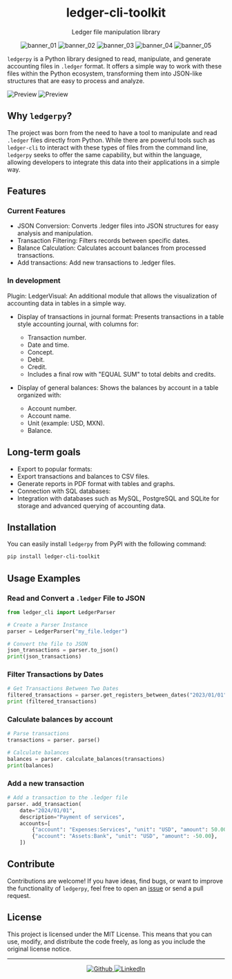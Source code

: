 <h1 align="center" >ledger-cli-toolkit</h1>

<p align="center">Ledger file manipulation library</p>

<p align="center">
 <img alt="banner_01" src="https://img.shields.io/github/last-commit/EddyBel/Ledgerpy?color=%23AED6F1&style=for-the-badge" />
 <img alt="banner_02" src="https://img.shields.io/github/license/EddyBel/Ledgerpy?color=%23EAECEE&style=for-the-badge" />
 <img alt="banner_03" src="https://img.shields.io/github/languages/top/EddyBel/Ledgerpy?color=%23F9E79F&style=for-the-badge" />
 <img alt="banner_04" src="https://img.shields.io/github/languages/count/EddyBel/Ledgerpy?color=%23ABEBC6&style=for-the-badge" />
 <img alt="banner_05" src="https://img.shields.io/github/languages/code-size/EddyBel/Ledgerpy?color=%23F1948A&style=for-the-badge" />
</p>


`ledgerpy` is a Python library designed to read, manipulate, and generate accounting files in `.ledger` format. It offers a simple way to work with these files within the Python ecosystem, transforming them into JSON-like structures that are easy to process and analyze.

![Preview](./doc/preview/768_1x_shots_so.png)
![Preview](./doc/preview/413_1x_shots_so.png)

## Why `ledgerpy`?

The project was born from the need to have a tool to manipulate and read `.ledger` files directly from Python. While there are powerful tools such as `ledger-cli` to interact with these types of files from the command line, `ledgerpy` seeks to offer the same capability, but within the language, allowing developers to integrate this data into their applications in a simple way.

## Features

### Current Features

- JSON Conversion: Converts .ledger files into JSON structures for easy analysis and manipulation.
- Transaction Filtering: Filters records between specific dates.
- Balance Calculation: Calculates account balances from processed transactions.
- Add transactions: Add new transactions to .ledger files.

### In development
Plugin: LedgerVisual: An additional module that allows the visualization of accounting data in tables in a simple way.

- Display of transactions in journal format: Presents transactions in a table style accounting journal, with columns for:
  - Transaction number.
  - Date and time.
  - Concept.
  - Debit.
  - Credit.
  - Includes a final row with "EQUAL SUM" to total debits and credits.

- Display of general balances: Shows the balances by account in a table organized with:
  - Account number.
  - Account name.
  - Unit (example: USD, MXN).
  - Balance.

## Long-term goals
- Export to popular formats:
- Export transactions and balances to CSV files.
- Generate reports in PDF format with tables and graphs.
- Connection with SQL databases:
- Integration with databases such as MySQL, PostgreSQL and SQLite for storage and advanced querying of accounting data.

## Installation

You can easily install `ledgerpy` from PyPI with the following command:

```bash
pip install ledger-cli-toolkit
```

## Usage Examples

### Read and Convert a `.ledger` File to JSON

```python
from ledger_cli import LedgerParser

# Create a Parser Instance
parser = LedgerParser("my_file.ledger")

# Convert the file to JSON
json_transactions = parser.to_json()
print(json_transactions)
```

### Filter Transactions by Dates

```python
# Get Transactions Between Two Dates
filtered_transactions = parser.get_registers_between_dates("2023/01/01", "2023/12/31")
print (filtered_transactions)
```

### Calculate balances by account

```python
# Parse transactions
transactions = parser. parse()

# Calculate balances
balances = parser. calculate_balances(transactions)
print(balances)
```

### Add a new transaction

```python
# Add a transaction to the .ledger file
parser. add_transaction(
    date="2024/01/01",
    description="Payment of services",
    accounts=[
        {"account": "Expenses:Services", "unit": "USD", "amount": 50.00},
        {"account": "Assets:Bank", "unit": "USD", "amount": -50.00},
    ])
```

## Contribute

Contributions are welcome! If you have ideas, find bugs, or want to improve the functionality of `ledgerpy`, feel free to open an [issue](https://github.com/your-user/ledgerpy/issues) or send a pull request.

## License

This project is licensed under the MIT License. This means that you can use, modify, and distribute the code freely, as long as you include the original license notice.

---

<p align="center">
  <a href="https://github.com/EddyBel" target="_blank">
    <img alt="Github" src="https://img.shields.io/badge/GitHub-%2312100E.svg?&style=for-the-badge&logo=Github&logoColor=white" />
  </a>
  <a href="https://www.linkedin.com/in/eduardo-rangel-eddybel/" target="_blank">
    <img alt="LinkedIn" src="https://img.shields.io/badge/linkedin-%230077B5.svg?&style=for-the-badge&logo=linkedin&logoColor=white" />
  </a>
</p>
